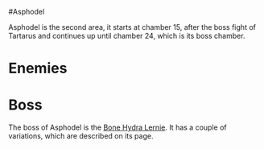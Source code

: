 #Asphodel 

Asphodel is the second area, it starts at chamber 15, after the boss fight of Tartarus and continues up until chamber 24, which is its boss chamber.

# Enemies

# Boss

The boss of Asphodel is the [Bone Hydra Lernie](Bosses/Bone_Hydra.md). It has a couple of variations, which are described on its page.